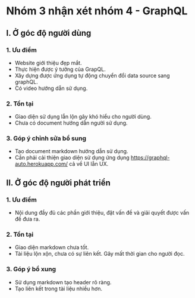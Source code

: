 # Nhóm 3 nhận xét nhóm 4 - GraphQL
## I. Ở góc độ người dùng

### 1. Ưu điểm
- Website giới thiệu đẹp mắt.
- Thực hiện được ý tưởng của GrapQL.
- Xây dựng được ứng dụng tự động chuyển đổi data source sang graphQL.
- Có video hướng dẫn sử dụng.
### 2. Tồn tại
- Giao diện sử dụng lẫn lộn gây khó hiểu cho người dùng.
- Chưa có document hướng dẫn người sử dụng.
### 3. Góp ý chỉnh sửa bổ sung
- Tạo document markdown hướng dẫn sử dụng.
- Cần phải cải thiện giao diện sử dụng ứng dụng https://graphql-auto.herokuapp.com/ cả về UI lẫn UX.
## II. Ở góc độ người phát triển
### 1. Ưu điểm
- Nội dung đầy đủ các phần giới thiệu, đặt vấn đề và giải quyết được vấn đề đưa ra.
### 2. Tồn tại
- Giao diện markdown chưa tốt.
- Tài liệu lộn xộn, chưa có sự liên kết. Gây mất thời gian cho người đọc.
### 3. Góp ý bổ xung
- Sử dụng markdown tạo header rõ ràng.
- Tạo liên kết trong tài liệu nhiều hơn.